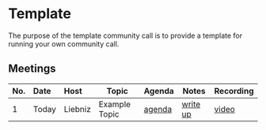 # Template

The purpose of the template community call is to provide a template for running your own community call.

## Meetings

| No. |Date | Host | Topic | Agenda | Notes | Recording |
|:---|:---|:---|---|---|---|:---|
1 | Today | Liebniz | Example Topic | [agenda](https://example.com) | [write up](https://example.com) | [video](https://example.com) |
